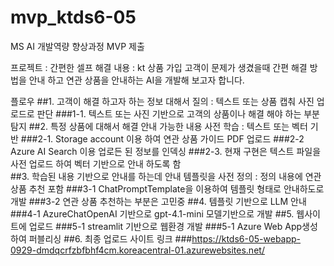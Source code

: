 # mvp_ktds6-05
MS AI 개발역량 향상과정 MVP 제출

프로젝트 : 간편한 셀프 해결
내용 : kt 상품 가입 고객이 문제가 생겼을때 간편 해결 방법을 안내 하고 연관 상품을 안내하는 AI을 개발해 보고자 합니다.

플로우
##1. 고객이 해결 하고자 하는 정보 대해서 질의 : 텍스트 또는 상품 캡춰 사진 업로드로 판단
###1-1. 텍스트 또는 사진 기반으로 고객의 상품이나 해결 해야 하는 부분 탐지
##2. 특정 상품에 대해서 해결 안내 가능한 내용 사전 학습 : 텍스트 또는 벡터 기반
###2-1. Storage account 이용 하여 연관 상품 가이드 PDF 업로드
###2-2 Azure AI Search 이용 업로든 된 정보를 인덱싱
###2-3. 현재 구현은 텍스트 파일을 사전 업로드 하여 벡터 기반으로 안내 하도록 함   
##3. 학습된 내용 기반으로 안내를 하는데 안내 템플릿을 사전 정의 : 정의 내용에 연관 상품 추천 포함
###3-1 ChatPromptTemplate을 이용하여 템플릿 형태로 안내하도로 개발
###3-2 연관 상품 추천하는 부분은 고민중
##4. 템플릿 기반으로 LLM 안내
###4-1 AzureChatOpenAI 기반으로 gpt-4.1-mini 모델기반으로 개발
##5. 웹사이트에 업로드
###5-1 streamlit 기반으로 웹환경 개발
###5-1 Azure Web App생성하여 퍼블리싱
##6. 최종 업로드 사이트 링크
###https://ktds6-05-webapp-0929-dmdqcrfzbfbhf4cm.koreacentral-01.azurewebsites.net/

